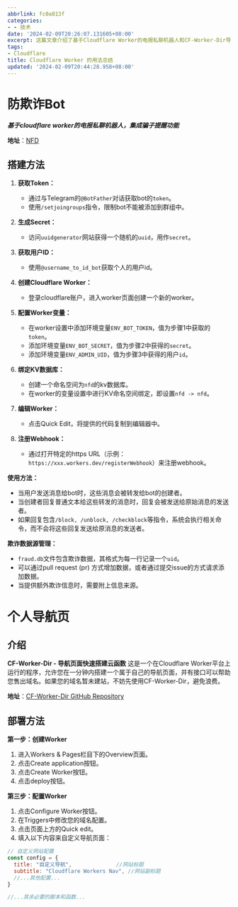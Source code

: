 ```yaml
---
abbrlink: fc0a813f
categories:
- - 技术
date: '2024-02-09T20:26:07.131605+08:00'
excerpt: 这篇文章介绍了基于Cloudflare Worker的电报私聊机器人和CF-Worker-Dir导航页面的搭建方法。对于电报机器人，需要获取Token、生成Secret、获取用户ID、创建Cloudflare Worker，并配置环境变量和绑定KV数据库等步骤，使用时可以将消息转发给机器人的创建者，并执行相关命令。对于导航页面，需要在Cloudflare Worker平台上创建Worker并配置触发器，然后自定义导航页面的标题、副标题等内容。
tags:
- Cloudflare
title: Cloudflare Worker 的用法总结
updated: '2024-02-09T20:44:28.958+08:00'
---
```

# 防欺诈Bot

***基于cloudflare worker的电报私聊机器人，集成骗子提醒功能***

**地址**：[NFD](https://github.com/LloydAsp/nfd)

## 搭建方法

1. **获取Token：**

   - 通过与Telegram的`@BotFather`对话获取bot的`token`。
   - 使用`/setjoingroups`指令，限制bot不能被添加到群组中。
2. **生成Secret：**

   - 访问`uuidgenerator`网站获得一个随机的`uuid`，用作`secret`。
3. **获取用户ID：**

   - 使用`@username_to_id_bot`获取个人的用户id。
4. **创建Cloudflare Worker：**

   - 登录cloudflare账户，进入worker页面创建一个新的worker。
5. **配置Worker变量：**

   - 在worker设置中添加环境变量`ENV_BOT_TOKEN`，值为步骤1中获取的`token`。
   - 添加环境变量`ENV_BOT_SECRET`，值为步骤2中获得的`secret`。
   - 添加环境变量`ENV_ADMIN_UID`，值为步骤3中获得的用户`id`。
6. **绑定KV数据库：**

   - 创建一个命名空间为`nfd`的kv数据库。
   - 在worker的变量设置中进行KV命名空间绑定，即设置`nfd -> nfd`。
7. **编辑Worker：**

   - 点击Quick Edit，将提供的代码复制到编辑器中。
8. **注册Webhook：**

   - 通过打开特定的https URL（示例：`https://xxx.workers.dev/registerWebhook`）来注册webhook。

**使用方法：**

- 当用户发送消息给bot时，这些消息会被转发给bot的创建者。
- 当创建者回复普通文本给这些转发的消息时，回复会被发送给原始消息的发送者。
- 如果回复包含`/block, /unblock, /checkblock`等指令，系统会执行相关命令，而不会将这些回复发送给原消息的发送者。

**欺诈数据源管理：**

- `fraud.db`文件包含欺诈数据，其格式为每一行记录一个`uid`。
- 可以通过pull request (pr) 方式增加数据，或者通过提交issue的方式请求添加数据。
- 当提供额外欺诈信息时，需要附上信息来源。

# 个人导航页

## 介绍

**CF-Worker-Dir - 导航页面快速搭建云函数**
这是一个在Cloudflare Worker平台上运行的程序，允许您在一分钟内搭建一个属于自己的导航页面，并有接口可以帮助您售出域名。如果您的域名暂未建站，不妨先使用CF-Worker-Dir，避免浪费。

**地址**：[CF-Worker-Dir GitHub Repository](https://github.com/sleepwood/CF-Worker-Dir/)

## 部署方法

**第一步：创建Worker**

1. 进入Workers & Pages栏目下的Overview页面。
2. 点击Create application按钮。
3. 点击Create Worker按钮。
4. 点击deploy按钮。

**第三步：配置Worker**

1. 点击Configure Worker按钮。
2. 在Triggers中修改您的域名配置。
3. 点击页面上方的Quick edit。
4. 填入以下内容来自定义导航页面：

```javascript
// 自定义网站配置 
const config = {
  title: "自定义导航",              //网站标题
  subtitle: "Cloudflare Workers Nav", //网站副标题
  //...其他配置...
}

//...其余必要的脚本和函数...
```
